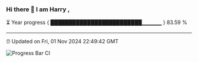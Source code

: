 ### Hi there 👋 I am Harry , 

⏳ Year progress { █████████████████████████▁▁▁▁▁ } 83.59 %

---

⏰ Updated on Fri, 01 Nov 2024 22:49:42 GMT

![Progress Bar CI](https://github.com/duykhang68/duykhang68/workflows/Progress%20Bar%20CI/badge.svg)
